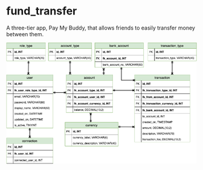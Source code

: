 # fund_transfer

A three-tier app, Pay My Buddy, that allows friends to easily transfer money between them.

![](Entity%20Relationship%20Diagram.png)
